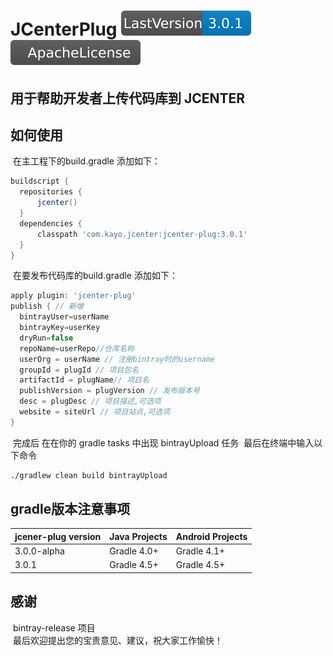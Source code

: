 # JCenterPlug [![](https://github.com/kayoSun/resource/blob/master/svgs/download3.0.0-alpha.svg)]() [![](https://github.com/kayoSun/resource/blob/master/svgs/apachelicense.svg)](LICENSE.txt)

## 用于帮助开发者上传代码库到 JCENTER

## 如何使用
  在主工程下的build.gradle 添加如下：
  
  ```groovy
 buildscript {
    repositories {
        jcenter()
    }
    dependencies {
        classpath 'com.kayo.jcenter:jcenter-plug:3.0.1'
    }
  }
```
  
  在要发布代码库的build.gradle 添加如下：
  
  ```groovy
apply plugin: 'jcenter-plug'
  publish { // 新增
    bintrayUser=userName
    bintrayKey=userKey
    dryRun=false
    repoName=userRepo//仓库名称
    userOrg = userName // 注册bintray时的username
    groupId = plugId // 项目包名
    artifactId = plugName// 项目名
    publishVersion = plugVersion // 发布版本号
    desc = plugDesc // 项目描述,可选项
    website = siteUrl // 项目站点,可选项
  }
```
  
  完成后 在在你的 gradle tasks 中出现 bintrayUpload 任务
  最后在终端中输入以下命令
  
  ```bash
  ./gradlew clean build bintrayUpload
```

##  gradle版本注意事项
  
| jcener-plug version | Java Projects | Android Projects |
|---------------------|---------------|------------------|
| 3.0.0-alpha         | Gradle 4.0+   | Gradle 4.1+      |
| 3.0.1               | Gradle 4.5+   | Gradle 4.5+      |


##  感谢
  bintray-release 项目
  <br/>
  最后欢迎提出您的宝贵意见、建议，祝大家工作愉快！
